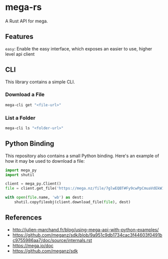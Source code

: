 # mega-rs

A Rust API for mega.

## Features

`easy`: Enable the easy interface, which exposes an easier to use, higher level api client

## CLI

This library contains a simple CLI.

### Download a File

```bash
mega-cli get "<file-url>"
```

### List a Folder

```bash
mega-cli ls "<folder-url>"
```

## Python Binding

This repository also contains a small Python binding.
Here's an example of how it may be used to download a file:

```python
import mega_py
import shutil

client = mega_py.Client()
file = client.get_file('https://mega.nz/file/7glwEQBT#Fy9cwPpCmuaVdEkW19qwBLaiMeyufB1kseqisOAxfi8')

with open(file.name, 'wb') as dest:
    shutil.copyfileobj(client.download_file(file), dest)
```

## References

- http://julien-marchand.fr/blog/using-mega-api-with-python-examples/
- https://github.com/meganz/sdk/blob/9a951c9db1734cac3f44603f0491bc9755986aa7/doc/source/internals.rst
- https://mega.io/doc
- https://github.com/meganz/sdk
